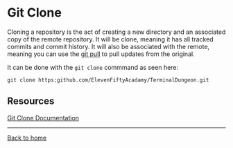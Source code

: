# Git Clone
Cloning a repository is the act of creating a new directory and an associated copy of the remote repository. It will be  clone, meaning it has all tracked commits and commit history. It will also be associated with the remote, meaning you can use the [git pull](../pull.md) to pull updates from the original.

It can be done with the `git clone` commmand as seen here:
```
git clone https:github.com/ElevenFiftyAcadamy/TerminalDungeon.git
```
## Resources
[Git Clone Documentation](https://git-scm.com/docs/git-clone)

---
[Back to home](../README.md)